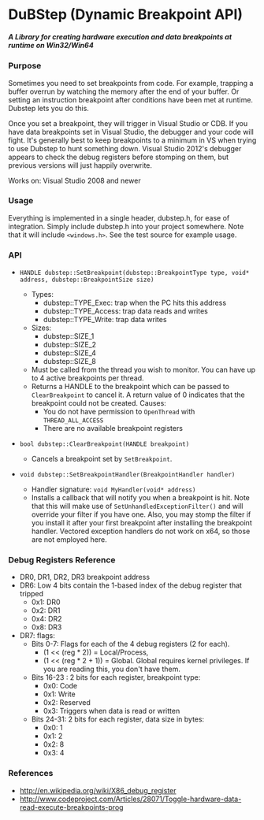 # DuBStep (Dynamic Breakpoint API)
##### A Library for creating hardware execution and data breakpoints at runtime on Win32/Win64

### Purpose

Sometimes you need to set breakpoints from code. For example, trapping a buffer overrun by watching the memory after the end of your buffer. Or setting an instruction breakpoint after conditions have been met at runtime. Dubstep lets you do this.

Once you set a breakpoint, they will trigger in Visual Studio or CDB. If you have data breakpoints set in Visual Studio, the debugger and your code will fight. It's generally best to keep breakpoints to a minimum in VS when trying to use Dubstep to hunt something down. Visual Studio 2012's debugger appears to check the debug registers before stomping on them, but previous versions will just happily overwrite.

Works on: Visual Studio 2008 and newer

### Usage
Everything is implemented in a single header, dubstep.h, for ease of integration.
Simply include dubstep.h into your project somewhere. Note that it will include `<windows.h>`.
See the test source for example usage.

### API

* `HANDLE dubstep::SetBreakpoint(dubstep::BreakpointType type, void* address, dubstep::BreakpointSize size)`
	* Types:
		* dubstep::TYPE_Exec:   trap when the PC hits this address
		* dubstep::TYPE_Access: trap data reads and writes
		* dubstep::TYPE_Write:  trap data writes
	* Sizes:
		* dubstep::SIZE_1
		* dubstep::SIZE_2
		* dubstep::SIZE_4
		* dubstep::SIZE_8
	* Must be called from the thread you wish to monitor. You can have up to 4 active breakpoints per thread.
	* Returns a HANDLE to the breakpoint which can be passed to `ClearBreakpoint` to cancel it. A return value of 0 indicates that the breakpoint could not be created. Causes:
		* You do not have permission to `OpenThread` with `THREAD_ALL_ACCESS`
		* There are no available breakpoint registers
	
* `bool dubstep::ClearBreakpoint(HANDLE breakpoint)`
	* Cancels a breakpoint set by `SetBreakpoint`.

* `void dubstep::SetBreakpointHandler(BreakpointHandler handler)`
	* Handler signature: `void MyHandler(void* address)` 
	* Installs a callback that will notify you when a breakpoint is hit. Note that this will make use of `SetUnhandledExceptionFilter()` and will override your filter if you have one. Also, you may stomp the filter if you install it after your first breakpoint after installing the breakpoint handler. Vectored exception handlers do not work on x64, so those are not employed here.

### Debug Registers Reference
* DR0, DR1, DR2, DR3 breakpoint address
* DR6: Low 4 bits contain the 1-based index of the debug register that tripped
	* 0x1: DR0
	* 0x2: DR1
	* 0x4: DR2
	* 0x8: DR3
* DR7: flags:
	* Bits 0-7: Flags for each of the 4 debug registers (2 for each). 
		* (1 << (reg * 2)) = Local/Process, 
		* (1 << (reg * 2 + 1)) = Global. Global requires kernel privileges. If you are reading this, you don't have them.
	* Bits 16-23 :  2 bits for each register, breakpoint type:
		* 0x0: Code
		* 0x1: Write
		* 0x2: Reserved
		* 0x3: Triggers when data is read or written
	* Bits 24-31: 2 bits for each register, data size in bytes:
		* 0x0: 1
		* 0x1: 2
		* 0x2: 8
		* 0x3: 4

### References
* http://en.wikipedia.org/wiki/X86_debug_register
* http://www.codeproject.com/Articles/28071/Toggle-hardware-data-read-execute-breakpoints-prog
